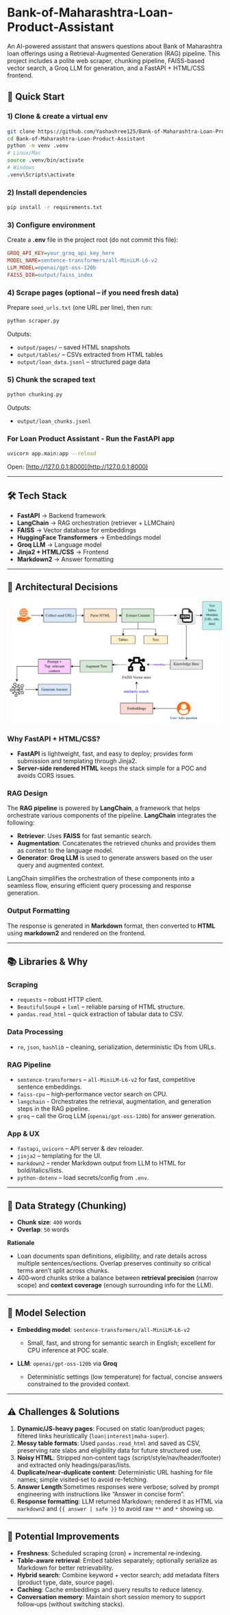 # Bank-of-Maharashtra-Loan-Product-Assistant

An AI-powered assistant that answers questions about Bank of Maharashtra loan offerings using a Retrieval-Augmented Generation (RAG) pipeline. This project includes a polite web scraper, chunking pipeline, FAISS-based vector search, a Groq LLM for generation, and a FastAPI + HTML/CSS frontend.

## 🚀 Quick Start

### 1) Clone & create a virtual env

```bash
git clone https://github.com/Yashashree125/Bank-of-Maharashtra-Loan-Product-Assistant
cd Bank-of-Maharashtra-Loan-Product-Assistant
python -m venv .venv
# Linux/Mac
source .venv/bin/activate
# Windows
.venv\Scripts\activate
```

### 2) Install dependencies

```bash
pip install -r requirements.txt
```

### 3) Configure environment

Create a **.env** file in the project root (do not commit this file):

```ini
GROQ_API_KEY=your_groq_api_key_here
MODEL_NAME=sentence-transformers/all-MiniLM-L6-v2
LLM_MODEL=openai/gpt-oss-120b
FAISS_DIR=output/faiss_index
```

### 4) Scrape pages (optional – if you need fresh data)

Prepare `seed_urls.txt` (one URL per line), then run:

```bash
python scraper.py
```

Outputs:

* `output/pages/` – saved HTML snapshots
* `output/tables/` – CSVs extracted from HTML tables
* `output/loan_data.jsonl` – structured page data

### 5) Chunk the scraped text

```bash
python chunking.py
```

Outputs:

* `output/loan_chunks.jsonl`

### For Loan Product Assistant - Run the FastAPI app

```bash
uvicorn app.main:app --reload
```

Open: [http://127.0.0.1:8000](http://127.0.0.1:8000)

---
## 🛠️ Tech Stack

- **FastAPI** → Backend framework
- **LangChain** → RAG orchestration (retriever + LLMChain)
- **FAISS** → Vector database for embeddings
- **HuggingFace Transformers** → Embeddings model
- **Groq LLM** → Language model
- **Jinja2 + HTML/CSS** → Frontend
- **Markdown2** → Answer formatting

---

## 🧠 Architectural Decisions

![Architecture Flow](app/static/css/Architecture_Loan_Product_Assistant.jpg)

### Why FastAPI + HTML/CSS?

* **FastAPI** is lightweight, fast, and easy to deploy; provides form submission and templating through Jinja2.
* **Server-side rendered HTML** keeps the stack simple for a POC and avoids CORS issues.

### RAG Design

The **RAG pipeline** is powered by **LangChain**, a framework that helps orchestrate various components of the pipeline. **LangChain** integrates the following:

- **Retriever**: Uses **FAISS** for fast semantic search.
- **Augmentation**: Concatenates the retrieved chunks and provides them as context to the language model.
- **Generator**: **Groq LLM** is used to generate answers based on the user query and augmented context.

LangChain simplifies the orchestration of these components into a seamless flow, ensuring efficient query processing and response generation.

### Output Formatting

The response is generated in **Markdown** format, then converted to **HTML** using **markdown2** and rendered on the frontend.


---

## 📚 Libraries & Why

### Scraping

* `requests` – robust HTTP client.
* `BeautifulSoup4` + `lxml` – reliable parsing of HTML structure.
* `pandas.read_html` – quick extraction of tabular data to CSV.

### Data Processing

* `re`, `json`, `hashlib` – cleaning, serialization, deterministic IDs from URLs.

### RAG Pipeline

* `sentence-transformers` – `all-MiniLM-L6-v2` for fast, competitive sentence embeddings.
* `faiss-cpu` – high‑performance vector search on CPU.
* `langchain` - Orchestrates the retrieval, augmentation, and generation steps in the RAG pipeline.
* `groq` – call the Groq LLM (`openai/gpt-oss-120b`) for answer generation.

### App & UX

* `fastapi`, `uvicorn` – API server & dev reloader.
* `jinja2` – templating for the UI.
* `markdown2` – render Markdown output from LLM to HTML for bold/italics/lists.
* `python-dotenv` – load secrets/config from `.env`.

---

## 📑 Data Strategy (Chunking)

* **Chunk size**: `400` words
* **Overlap**: `50` words

**Rationale**

* Loan documents span definitions, eligibility, and rate details across multiple sentences/sections. Overlap preserves continuity so critical terms aren’t split across chunks.
* 400‑word chunks strike a balance between **retrieval precision** (narrow scope) and **context coverage** (enough surrounding info for the LLM).

---

## 🤖 Model Selection

* **Embedding model**: `sentence-transformers/all-MiniLM-L6-v2`

  * Small, fast, and strong for semantic search in English; excellent for CPU inference at POC scale.
* **LLM**: `openai/gpt-oss-120b` via **Groq**

  * Deterministic settings (low temperature) for factual, concise answers constrained to the provided context.

---

## ⚠️ Challenges & Solutions

1. **Dynamic/JS-heavy pages**: Focused on static loan/product pages; filtered links heuristically (`loan|interest|maha-super`).
2. **Messy table formats**: Used `pandas.read_html` and saved as CSV, preserving rate slabs and eligibility data for future structured use.
3. **Noisy HTML**: Stripped non‑content tags (script/style/nav/header/footer) and extracted only headings/paras/lists.
4. **Duplicate/near‑duplicate content**: Deterministic URL hashing for file names; simple visited‑set to avoid re-fetching.
5. **Answer Length**:Sometimes responses were verbose; solved by prompt engineering with instructions like “Answer in concise form”.
6. **Response formatting**: LLM returned Markdown; rendered it as HTML via `markdown2` and `{{ answer | safe }}` to avoid raw `**` and `*` showing up.

---

## 🔭 Potential Improvements

* **Freshness**: Scheduled scraping (cron) + incremental re‑indexing.
* **Table‑aware retrieval**: Embed tables separately; optionally serialize as Markdown for better retrievability.
* **Hybrid search**: Combine keyword + vector search; add metadata filters (product type, date, source page).
* **Caching**: Cache embeddings and query results to reduce latency.
* **Conversation memory**: Maintain short session memory to support follow‑ups (without switching stacks).



